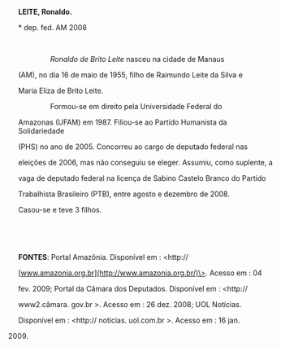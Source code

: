 **LEITE, Ronaldo.**



\* dep. fed. AM 2008



 



                *Ronaldo de Brito Leite* nasceu na cidade de Manaus

(AM), no dia 16 de maio de 1955, filho de Raimundo Leite da Silva e

Maria Eliza de Brito Leite.



                Formou-se em direito pela Universidade Federal do

Amazonas (UFAM) em 1987. Filiou-se ao Partido Humanista da Solidariedade

(PHS) no ano de 2005. Concorreu ao cargo de deputado federal nas

eleições de 2006, mas não conseguiu se eleger. Assumiu, como suplente, a

vaga de deputado federal na licença de Sabino Castelo Branco do Partido

Trabalhista Brasileiro (PTB), entre agosto e dezembro de 2008. 



Casou-se e teve 3 filhos.



 



 



**FONTES**: Portal Amazônia. Disponível em : \<http://

[www.amazonia.org.br](http://www.amazonia.org.br/)\>. Acesso em : 04

fev. 2009; Portal da Câmara dos Deputados. Disponível em : \<http://

www2.câmara. gov.br \>. Acesso em : 26 dez. 2008; UOL Notícias.

Disponível em : \<http:// noticias. uol.com.br \>. Acesso em : 16 jan.

2009.



 



 



 

